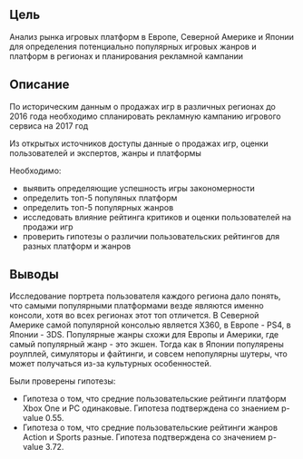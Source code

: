 ## Цель
Анализ рынка игровых платформ в Европе, Северной Америке и Японии для определения потенциально популярных игровых жанров и платформ в регионах и планирования рекламной кампании

## Описание
По историческим данным о продажах игр в различных регионах до 2016 года необходимо спланировать рекламную кампанию игрового сервиса на 2017 год

Из открытых источников доступы данные о продажах игр, оценки пользователей и экспертов, жанры и платформы

Необходимо:

- выявить определяющие успешность игры закономерности
- определить топ-5 популяных платформ
- определить топ-5 популярных жанров
- исследовать влияние рейтинга критиков и оценки пользователей на продажи игр
- проверить гипотезы о различии пользовательских рейтингов для разных платформ и жанров

## Выводы
Исследование портрета пользователя каждого региона дало понять, что самыми популярными платформами везде являются именно консоли, хотя во всех регионах этот топ отличется. В Северной Америке самой популярной консолью является X360, в Европе - PS4, в Японии - 3DS. Популярные жанры схожи для Европы и Америки, где самый популярный жанр - это экшен. Тогда как в Японии популярены роулплей, симуляторы и файтинги, и совсем непопулярны шутеры, что может получаться из-за культурных особенностей.

Были проверены гипотезы:
- Гипотеза о том, что средние пользовательские рейтинги платформ Xbox One и PC одинаковые. Гипотеза подтверждена со знаением p-value 0.55.
- Гипотеза о том, что средние пользовательские рейтинги жанров Action и Sports разные. Гипотеза подтверждена со значением p-value 3.72.
